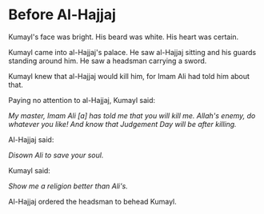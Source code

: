 Before Al-Hajjaj
================

Kumayl's face was bright. His beard was white. His heart was certain.

Kumayl came into al-Hajjaj's palace. He saw al-Hajjaj sitting and his
guards standing around him. He saw a headsman carrying a sword.

Kumayl knew that al-Hajjaj would kill him, for Imam Ali had told him
about that.

Paying no attention to al-Hajjaj, Kumayl said:

*My master, Imam Ali [a] has told me that you will kill me. Allah's
enemy, do whatever you like! And know that Judgement Day will be after
killing.*

Al-Hajjaj said:

*Disown Ali to save your soul.*

Kumayl said:

*Show me a religion better than Ali's.*

Al-Hajjaj ordered the headsman to behead Kumayl.



